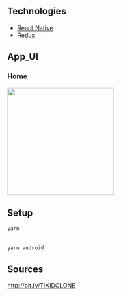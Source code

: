## Technologies

- [React Native](https://reactnative.dev/)
- [Redux](https://redux.js.org/)

## App_UI

### Home

<img src="https://i.ibb.co/sm3tHG7/Home.jpg" width="250">

## Setup

`yarn`

<br/>`yarn android`

## Sources

http://bit.ly/TIXIDCLONE

